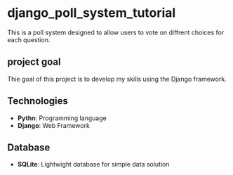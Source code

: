 # django_poll_system_tutorial
This is a poll system designed to allow users to vote on diffrent choices for each question.

## project goal
Thie goal of this project is to develop my skills using the Django framework.

## Technologies 
- **Pythn**: Programming language
- **Django**: Web Framework

## Database
- **SQLite**: Lightwight database for simple data solution